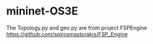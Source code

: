 # mininet-OS3E

The Topology.py and geo.py are from project FSPEngine https://github.com/spirosmastorakis/FSP_Engine